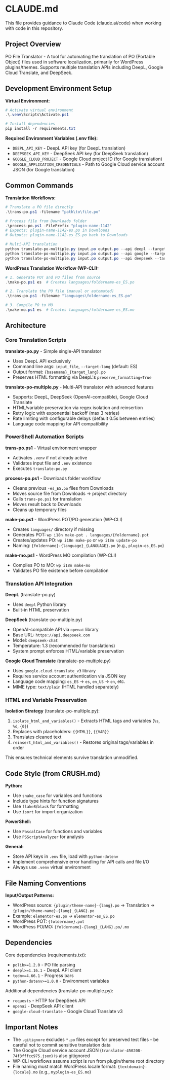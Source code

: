 # CLAUDE.md

This file provides guidance to Claude Code (claude.ai/code) when working with code in this repository.

## Project Overview

PO File Translator - A tool for automating the translation of PO (Portable Object) files used in software localization, primarily for WordPress plugins/themes. Supports multiple translation APIs including DeepL, Google Cloud Translate, and DeepSeek.

## Development Environment Setup

**Virtual Environment:**

```powershell
# Activate virtual environment
.\.venv\Scripts\Activate.ps1

# Install dependencies
pip install -r requirements.txt
```

**Required Environment Variables (.env file):**

- `DEEPL_API_KEY` - DeepL API key (for DeepL translation)
- `DEEPSEEK_API_KEY` - DeepSeek API key (for DeepSeek translation)
- `GOOGLE_CLOUD_PROJECT` - Google Cloud project ID (for Google translation)
- `GOOGLE_APPLICATION_CREDENTIALS` - Path to Google Cloud service account JSON (for Google translation)

## Common Commands

**Translation Workflows:**

```powershell
# Translate a PO file directly
.\trans-po.ps1 -filename "path\to\file.po"

# Process file from Downloads folder
.\process-po.ps1 -FilePrefix "plugin-name-1142"
# Expects: plugin-name-1142-es.po in Downloads
# Outputs: plugin-name-1142-es_ES.po back to Downloads

# Multi-API translation
python translate-po-multiple.py input.po output.po --api deepl --target-lang es
python translate-po-multiple.py input.po output.po --api google --target-lang es
python translate-po-multiple.py input.po output.po --api deepseek --target-lang es
```

**WordPress Translation Workflow (WP-CLI):**

```powershell
# 1. Generate POT and PO files from source
.\make-po.ps1 es  # Creates languages/foldername-es_ES.po

# 2. Translate the PO file (manual or automated)
.\trans-po.ps1 -filename "languages\foldername-es_ES.po"

# 3. Compile PO to MO
.\make-mo.ps1 es  # Creates languages/foldername-es_ES.mo
```

## Architecture

### Core Translation Scripts

**translate-po.py** - Simple single-API translator

- Uses DeepL API exclusively
- Command line args: `input_file`, `--target-lang` (default: ES)
- Output format: `{basename}_{target_lang}.po`
- Preserves HTML formatting via DeepL's `preserve_formatting=True`

**translate-po-multiple.py** - Multi-API translator with advanced features

- Supports: DeepL, DeepSeek (OpenAI-compatible), Google Cloud Translate
- HTML/variable preservation via regex isolation and reinsertion
- Retry logic with exponential backoff (max 3 retries)
- Rate limiting with configurable delays (default 0.5s between entries)
- Language code mapping for API compatibility

### PowerShell Automation Scripts

**trans-po.ps1** - Virtual environment wrapper

- Activates `.venv` if not already active
- Validates input file and `.env` existence
- Executes `translate-po.py`

**process-po.ps1** - Downloads folder workflow

- Cleans previous `-es_ES.po` files from Downloads
- Moves source file from Downloads → project directory
- Calls `trans-po.ps1` for translation
- Moves result back to Downloads
- Cleans up temporary files

**make-po.ps1** - WordPress POT/PO generation (WP-CLI)

- Creates `languages/` directory if missing
- Generates POT: `wp i18n make-pot . languages/{foldername}.pot`
- Creates/updates PO: `wp i18n make-po` or `wp i18n update-po`
- Naming: `{foldername}-{language}_{LANGUAGE}.po` (e.g., `plugin-es_ES.po`)

**make-mo.ps1** - WordPress MO compilation (WP-CLI)

- Compiles PO to MO: `wp i18n make-mo`
- Validates PO file existence before compilation

### Translation API Integration

**DeepL** (translate-po.py)

- Uses `deepl` Python library
- Built-in HTML preservation

**DeepSeek** (translate-po-multiple.py)

- OpenAI-compatible API via `openai` library
- Base URL: `https://api.deepseek.com`
- Model: `deepseek-chat`
- Temperature: 1.3 (recommended for translations)
- System prompt enforces HTML/variable preservation

**Google Cloud Translate** (translate-po-multiple.py)

- Uses `google.cloud.translate_v3` library
- Requires service account authentication via JSON key
- Language code mapping: `es_ES` → `es`, `en_US` → `en`, etc.
- MIME type: `text/plain` (HTML handled separately)

### HTML and Variable Preservation

**Isolation Strategy** (translate-po-multiple.py):

1. `isolate_html_and_variables()` - Extracts HTML tags and variables (`%s`, `%d`, `{0}`)
2. Replaces with placeholders: `{{HTML}}`, `{{VAR}}`
3. Translates cleaned text
4. `reinsert_html_and_variables()` - Restores original tags/variables in order

This ensures technical elements survive translation unmodified.

## Code Style (from CRUSH.md)

**Python:**

- Use `snake_case` for variables and functions
- Include type hints for function signatures
- Use `flake8`/`black` for formatting
- Use `isort` for import organization

**PowerShell:**

- Use `PascalCase` for functions and variables
- Use `PSScriptAnalyzer` for analysis

**General:**

- Store API keys in `.env` file, load with `python-dotenv`
- Implement comprehensive error handling for API calls and file I/O
- Always use `.venv` virtual environment

## File Naming Conventions

**Input/Output Patterns:**

- WordPress source: `{plugin/theme-name}-{lang}.po` → Translation → `{plugin/theme-name}-{lang}_{LANG}.po`
- Example: `elementor-es.po` → `elementor-es_ES.po`
- WordPress POT: `{foldername}.pot`
- WordPress PO/MO: `{foldername}-{lang}_{LANG}.po/.mo`

## Dependencies

Core dependencies (requirements.txt):

- `polib>=1.2.0` - PO file parsing
- `deepl>=1.16.1` - DeepL API client
- `tqdm>=4.66.1` - Progress bars
- `python-dotenv>=1.0.0` - Environment variables

Additional dependencies (translate-po-multiple.py):

- `requests` - HTTP for DeepSeek API
- `openai` - DeepSeek API client
- `google-cloud-translate` - Google Cloud Translate v3

## Important Notes

- The `.gitignore` excludes `*.po` files except for preserved test files - be careful not to commit sensitive translation data
- The Google Cloud service account JSON (`translator-450208-74f3fffcc975.json`) is also gitignored
- WP-CLI workflows assume script is run from plugin/theme root directory
- File naming must match WordPress locale format: `{textdomain}-{locale}.mo` (e.g., `myplugin-es_ES.mo`)
